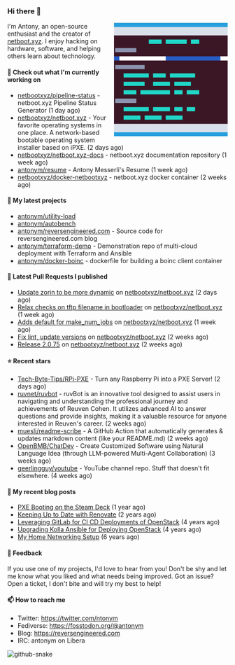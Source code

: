 
### Hi there 👋

<img align="right" src="https://raw.githubusercontent.com/antonym/antonym/master/assets/nbxyz.png" width="260">

I'm Antony, an open-source enthusiast and the creator of [netboot.xyz](https://netboot.xyz). I enjoy 
hacking on hardware, software, and helping others learn about technology. 

#### 👷 Check out what I'm currently working on

- [netbootxyz/pipeline-status](https://github.com/netbootxyz/pipeline-status) - netboot.xyz Pipeline Status Generator (1 day ago)
- [netbootxyz/netboot.xyz](https://github.com/netbootxyz/netboot.xyz) - Your favorite operating systems in one place.  A network-based bootable operating system installer based on iPXE. (2 days ago)
- [netbootxyz/netboot.xyz-docs](https://github.com/netbootxyz/netboot.xyz-docs) - netboot.xyz documentation repository (1 week ago)
- [antonym/resume](https://github.com/antonym/resume) - Antony Messerli&#39;s Resume (1 week ago)
- [netbootxyz/docker-netbootxyz](https://github.com/netbootxyz/docker-netbootxyz) - netboot.xyz docker container (2 weeks ago)

#### 🌱 My latest projects

- [antonym/utility-load](https://github.com/antonym/utility-load)
- [antonym/autobench](https://github.com/antonym/autobench)
- [antonym/reversengineered.com](https://github.com/antonym/reversengineered.com) - Source code for reversengineered.com blog
- [antonym/terraform-demo](https://github.com/antonym/terraform-demo) - Demonstration repo of multi-cloud deployment with Terraform and Ansible
- [antonym/docker-boinc](https://github.com/antonym/docker-boinc) - dockerfile for building a boinc client container

#### 🔨 Latest Pull Requests I published

- [Update zorin to be more dynamic](https://github.com/netbootxyz/netboot.xyz/pull/1376) on [netbootxyz/netboot.xyz](https://github.com/netbootxyz/netboot.xyz) (2 days ago)
- [Relax checks on tftp filename in bootloader](https://github.com/netbootxyz/netboot.xyz/pull/1365) on [netbootxyz/netboot.xyz](https://github.com/netbootxyz/netboot.xyz) (1 week ago)
- [Adds default for make_num_jobs](https://github.com/netbootxyz/netboot.xyz/pull/1364) on [netbootxyz/netboot.xyz](https://github.com/netbootxyz/netboot.xyz) (1 week ago)
- [Fix lint, update versions](https://github.com/netbootxyz/netboot.xyz/pull/1357) on [netbootxyz/netboot.xyz](https://github.com/netbootxyz/netboot.xyz) (2 weeks ago)
- [Release 2.0.75](https://github.com/netbootxyz/netboot.xyz/pull/1354) on [netbootxyz/netboot.xyz](https://github.com/netbootxyz/netboot.xyz) (2 weeks ago)

#### ⭐ Recent stars

- [Tech-Byte-Tips/RPi-PXE](https://github.com/Tech-Byte-Tips/RPi-PXE) - Turn any Raspberry Pi into a PXE Server! (2 days ago)
- [ruvnet/ruvbot](https://github.com/ruvnet/ruvbot) - ruvBot is an innovative tool designed to assist users in navigating and understanding the professional journey and achievements of Reuven Cohen. It utilizes advanced AI to answer questions and provide insights, making it a valuable resource for anyone interested in Reuven&#39;s career. (2 weeks ago)
- [muesli/readme-scribe](https://github.com/muesli/readme-scribe) - A GitHub Action that automatically generates &amp; updates markdown content (like your README.md) (2 weeks ago)
- [OpenBMB/ChatDev](https://github.com/OpenBMB/ChatDev) - Create Customized Software using Natural Language Idea (through LLM-powered Multi-Agent Collaboration) (3 weeks ago)
- [geerlingguy/youtube](https://github.com/geerlingguy/youtube) - YouTube channel repo. Stuff that doesn&#39;t fit elsewhere. (4 weeks ago)

#### 📜 My recent blog posts

- [PXE Booting on the Steam Deck](https://www.reversengineered.com/2022/08/02/pxe-booting-on-the-steam-deck/) (1 year ago)
- [Keeping Up to Date with Renovate](https://www.reversengineered.com/2022/03/13/keeping-up-to-date-with-renovate/) (2 years ago)
- [Leveraging GitLab for CI CD Deployments of OpenStack](https://www.reversengineered.com/2019/08/13/leveraging-gitlab-for-ci-cd-deployments-of-openstack/) (4 years ago)
- [Upgrading Kolla Ansible for Deploying OpenStack](https://www.reversengineered.com/2019/05/10/upgrading-kolla-ansible-for-deploying-openstack/) (4 years ago)
- [My Home Networking Setup](https://www.reversengineered.com/2017/07/29/my-home-networking-setup/) (6 years ago)

#### 💬 Feedback

If you use one of my projects, I'd love to hear from you! Don't be shy and let me know what you liked
and what needs being improved. Got an issue? Open a ticket, I don't bite and will try my best to help!

#### 📫 How to reach me

- Twitter: https://twitter.com/ntonym
- Fediverse: https://fosstodon.org/@antonym
- Blog: https://reversengineered.com
- IRC: antonym on Libera
<picture>
  <source media="(prefers-color-scheme: dark)" srcset="https://raw.githubusercontent.com/antonym/antonym/output/github-contribution-grid-snake-dark.svg" />
  <source media="(prefers-color-scheme: light)" srcset="https://raw.githubusercontent.com/antonym/antonym/output/github-contribution-grid-snake.svg" />
  <img alt="github-snake" src="github-snake.svg" />
</picture>
